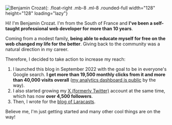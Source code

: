 ![Benjamin Crozat](https://www.gravatar.com/avatar/d58b99650fe5d74abeb9d9dad5da55ad?s=256){: .float-right .mb-8 .ml-8 .rounded-full width="128" height="128" loading="lazy"}

Hi! I'm Benjamin Crozat. I'm from the South of France and **I've been a self-taught professional web developer for more than 10 years**.

Coming from a modest family, **being able to educate myself for free on the web changed my life for the better**. Giving back to the community was a natural direction in my career.

Therefore, I decided to take action to increase my reach:

1. I launched this blog in September 2022 with the goal to be in everyone's Google search. **I get more than 19,500 monthly clicks from it and more than 40,000 visits overall** ([my analytics dashboard is public](https://benjamincrozat.pirsch.io/?domain=benjamincrozat.com&interval=30d&scale=day) by the way).
2. I also started growing my [X (formerly Twitter)](https://x.com/benjamincrozat) account at the same time, which has now **over 4,500 followers**.
3. Then, I wrote for the [blog of Laracasts](https://blog.laracasts.com/posts/build-a-simple-online-store-using-laravel-folio-and-volt).

Believe me, I'm just getting started and many other cool things are on the way!
